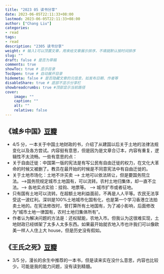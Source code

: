 ```yaml
---
title: "2023 05 读书分享"
date: 2023-06-05T22:11:33+08:00
lastmod: 2023-06-05T22:11:33+08:00
author: ["Chang Liu"]
categories: 
- read
tags: 
- read
description: "2305 读书分享"
weight: # 输入1可以顶置文章，用来给文章展示排序，不填就默认按时间排序
slug: ""
draft: false # 是否为草稿
comments: true
showToc: true # 显示目录
TocOpen: true # 自动展开目录
hidemeta: false # 是否隐藏文章的元信息，如发布日期、作者等
disableShare: true # 底部不显示分享栏
showbreadcrumbs: true #顶部显示当前路径
cover:
    image: ""
    caption: ""
    alt: ""
    relative: false
---
```


《城乡中国》[豆瓣](https://book.douban.com/subject/27015840/)
----

- 4/5 分，一本关于中国土地财政的书，介绍了从建国以后关于土地的法律法规变化以及各方尝试。内容挺有意思，但是因为是文章合订本，内容有重复，逻辑性不太流畅。一些有意思的点：
- 关于自由迁徙：中国第一版的宪法是有写公民有自由迁徙的权力，在文化大革命的时候又被删了。教员在最开始的时候是不同意宪法中有自由迁徙的。
- 关于土地市场化：土地不许买卖 --> 土地可以依法转让，但是要国务院立法。-->国务院规定城市土地国有，可以流转。农村土地归集体，却一直不立法。--> 各地实点实验：挂钩、地票等。 -->  城市扩市或者征地。
- 只有国有土地可以流转。在超额土地利益面前，不再是人人平等。农民无法享受这一波红利。深圳是100%土地城市化国有化，也是第一个学习香港立法拍卖土地的。在宪法修改时，曾打算所有土地国有，为了减小影响，后面修改为“城市土地一律国有，农村土地归集体所有”。
- 作者认为解决问题的方法是：还权赋能，农地入市。但我认为这很难实现，土地财政已经绑架了太多人太多东西。如果最开始就农地入市也许我们可以像欧美一样人人住上大 house，但是历史没有假如。

《王氏之死》[豆瓣](https://book.douban.com/subject/6750187/)
---

- 3/5 分，漫长的余生中推荐的一本书，但是读来实在没什么意思，内容也比较少。可能是我的能力问题，没有读到精髓。